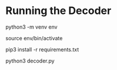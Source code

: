 # Running the Decoder

python3 -m venv env

source env/bin/activate

pip3 install -r requirements.txt

python3 decoder.py
